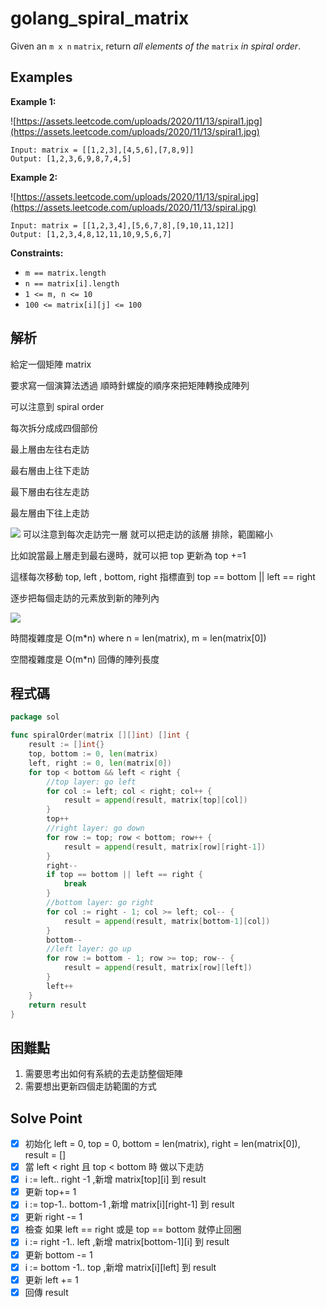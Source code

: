 # golang_spiral_matrix

Given an `m x n` `matrix`, return *all elements of the* `matrix` *in spiral order*.

## Examples

**Example 1:**

![https://assets.leetcode.com/uploads/2020/11/13/spiral1.jpg](https://assets.leetcode.com/uploads/2020/11/13/spiral1.jpg)

```
Input: matrix = [[1,2,3],[4,5,6],[7,8,9]]
Output: [1,2,3,6,9,8,7,4,5]

```

**Example 2:**

![https://assets.leetcode.com/uploads/2020/11/13/spiral.jpg](https://assets.leetcode.com/uploads/2020/11/13/spiral.jpg)

```
Input: matrix = [[1,2,3,4],[5,6,7,8],[9,10,11,12]]
Output: [1,2,3,4,8,12,11,10,9,5,6,7]

```

**Constraints:**

- `m == matrix.length`
- `n == matrix[i].length`
- `1 <= m, n <= 10`
- `100 <= matrix[i][j] <= 100`

## 解析

給定一個矩陣 matrix 

要求寫一個演算法透過 順時針螺旋的順序來把矩陣轉換成陣列

 

可以注意到 spiral order 

每次拆分成成四個部份 

最上層由左往右走訪

最右層由上往下走訪

最下層由右往左走訪

最左層由下往上走訪


![](https://i.imgur.com/FDJAwq7.png)
可以注意到每次走訪完一層 就可以把走訪的該層 排除，範圍縮小

比如說當最上層走到最右邊時，就可以把 top 更新為 top +=1

這樣每次移動 top, left , bottom, right 指標直到 top == bottom || left == right

逐步把每個走訪的元素放到新的陣列內

![](https://i.imgur.com/YVmjSd7.png)

時間複雜度是 O(m*n) where n = len(matrix), m = len(matrix[0])

空間複雜度是 O(m*n) 回傳的陣列長度

## 程式碼
```go
package sol

func spiralOrder(matrix [][]int) []int {
	result := []int{}
	top, bottom := 0, len(matrix)
	left, right := 0, len(matrix[0])
	for top < bottom && left < right {
		//top layer: go left
		for col := left; col < right; col++ {
			result = append(result, matrix[top][col])
		}
		top++
		//right layer: go down
		for row := top; row < bottom; row++ {
			result = append(result, matrix[row][right-1])
		}
		right--
		if top == bottom || left == right {
			break
		}
		//bottom layer: go right
		for col := right - 1; col >= left; col-- {
			result = append(result, matrix[bottom-1][col])
		}
		bottom--
		//left layer: go up
		for row := bottom - 1; row >= top; row-- {
			result = append(result, matrix[row][left])
		}
		left++
	}
	return result
}

```
## 困難點

1. 需要思考出如何有系統的去走訪整個矩陣
2. 需要想出更新四個走訪範圍的方式

## Solve Point

- [x]  初始化 left = 0, top = 0, bottom = len(matrix), right = len(matrix[0]), result = []
- [x]  當 left < right 且 top < bottom 時 做以下走訪
- [x]  i := left.. right -1 ,新增 matrix[top][i] 到 result
- [x]  更新 top+= 1
- [x]  i := top-1.. bottom-1 ,新增 matrix[i][right-1] 到 result
- [x]  更新 right -= 1
- [x]  檢查 如果 left == right 或是 top == bottom 就停止回圈
- [x]  i := right -1.. left ,新增 matrix[bottom-1][i] 到 result
- [x]  更新 bottom -= 1
- [x]  i := bottom -1.. top ,新增 matrix[i][left] 到 result
- [x]  更新 left += 1
- [x]  回傳 result